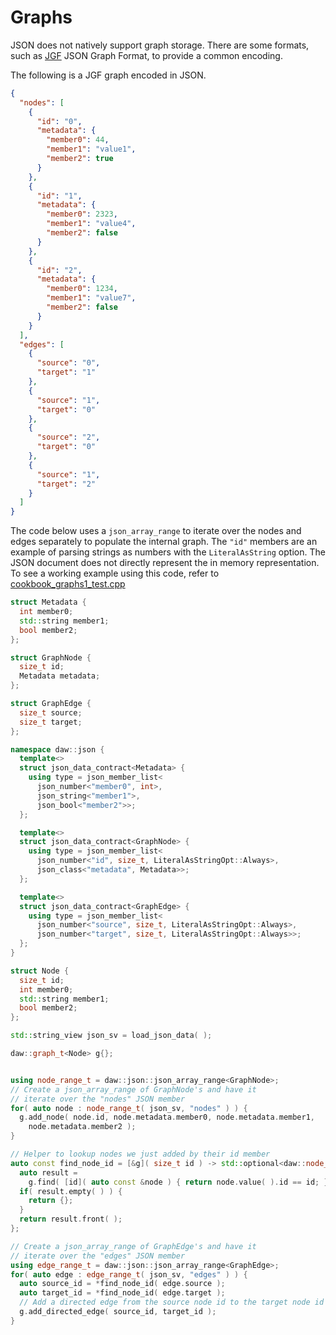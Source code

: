 # Graphs

JSON does not natively support graph storage. There are some formats, such as [JGF](https://github.com/jsongraph/json-graph-specification) JSON Graph Format, to provide a common encoding.

The following is a JGF graph encoded in JSON.
```json
{
  "nodes": [
    {
      "id": "0",
      "metadata": {
        "member0": 44,
        "member1": "value1",
        "member2": true
      }
    },
    {
      "id": "1",
      "metadata": {
        "member0": 2323,
        "member1": "value4",
        "member2": false
      }
    },
    {
      "id": "2",
      "metadata": {
        "member0": 1234,
        "member1": "value7",
        "member2": false
      }
    }
  ],
  "edges": [
    {
      "source": "0",
      "target": "1"
    },
    {
      "source": "1",
      "target": "0"
    },
    {
      "source": "2",
      "target": "0"
    },
    {
      "source": "1",
      "target": "2"
    }
  ]
}
```


The code below uses a `json_array_range` to iterate over the nodes and edges separately to populate the internal graph.  The `"id"` members are an example of parsing strings as numbers with the `LiteralAsString` option.
The JSON document does not directly represent the in memory representation.
To see a working example using this code, refer to [cookbook_graphs1_test.cpp](../tests/cookbook_graphs1_test.cpp) 
```cpp
struct Metadata {
  int member0;
  std::string member1;
  bool member2;
};

struct GraphNode {
  size_t id;
  Metadata metadata;
};

struct GraphEdge {
  size_t source;
  size_t target;
};

namespace daw::json {
  template<>
  struct json_data_contract<Metadata> {
    using type = json_member_list<
      json_number<"member0", int>,
      json_string<"member1">, 
      json_bool<"member2">>;
  };

  template<>
  struct json_data_contract<GraphNode> {
    using type = json_member_list<
      json_number<"id", size_t, LiteralAsStringOpt::Always>,
      json_class<"metadata", Metadata>>;
  };

  template<>
  struct json_data_contract<GraphEdge> {
    using type = json_member_list<
      json_number<"source", size_t, LiteralAsStringOpt::Always>,
      json_number<"target", size_t, LiteralAsStringOpt::Always>>;
  };
} 

struct Node {
  size_t id;
  int member0;
  std::string member1;
  bool member2;
};

std::string_view json_sv = load_json_data( );

daw::graph_t<Node> g{};


using node_range_t = daw::json::json_array_range<GraphNode>;
// Create a json_array_range of GraphNode's and have it 
// iterate over the "nodes" JSON member
for( auto node : node_range_t( json_sv, "nodes" ) ) {
  g.add_node( node.id, node.metadata.member0, node.metadata.member1,
    node.metadata.member2 );
}

// Helper to lookup nodes we just added by their id member
auto const find_node_id = [&g]( size_t id ) -> std::optional<daw::node_id_t> {
  auto result =
    g.find( [id]( auto const &node ) { return node.value( ).id == id; } );
  if( result.empty( ) ) {
    return {};
  }
  return result.front( );
};

// Create a json_array_range of GraphEdge's and have it 
// iterate over the "edges" JSON member
using edge_range_t = daw::json::json_array_range<GraphEdge>;
for( auto edge : edge_range_t( json_sv, "edges" ) ) {
  auto source_id = *find_node_id( edge.source );
  auto target_id = *find_node_id( edge.target );
  // Add a directed edge from the source node id to the target node id
  g.add_directed_edge( source_id, target_id );
}
```